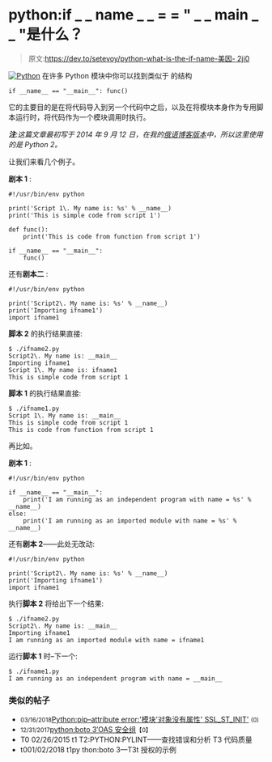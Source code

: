 # python:if _ _ name _ _ = = " _ _ main _ _ "是什么？

> 原文:[https://dev.to/setevoy/python-what-is-the-if-name-美因- 2ji0](https://dev.to/setevoy/python-what-is-the-if-name--main--2ji0)

[![Python](../Images/5954812d3a7e0500b481ec51e096cad7.png)](https://res.cloudinary.com/practicaldev/image/fetch/s--I_D9g-RS--/c_limit%2Cf_auto%2Cfl_progressive%2Cq_auto%2Cw_880/http://rtfm.co.ua/wp-content/uploads/2013/02/python_logo.jpg) 在许多 Python 模块中你可以找到类似于
的结构

```
if __name__ == "__main__": func() 
```

它的主要目的是在将代码导入到另一个代码中之后，以及在将模块本身作为专用脚本运行时，将代码作为一个模块调用时执行。

***注**:这篇文章最初写于 2014 年 9 月 12 日，在我的[俄语博客版本](https://rtfm.co.ua/python-zachem-nuzhen-if-__name__-__main__/)中，所以这里使用的是 Python 2。*

让我们来看几个例子。

**剧本 1** :

```
#!/usr/bin/env python

print('Script 1\. My name is: %s' % __name__)
print('This is simple code from script 1')

def func():
    print('This is code from function from script 1')

if __name__ == "__main__":
    func() 
```

还有**剧本二** :

```
#!/usr/bin/env python

print('Script2\. My name is: %s' % __name__)
print('Importing ifname1')
import ifname1 
```

**脚本 2** 的执行结果直接:

```
$ ./ifname2.py
Script2\. My name is: __main__
Importing ifname1
Script 1\. My name is: ifname1
This is simple code from script 1 
```

**脚本 1** 的执行结果直接:

```
$ ./ifname1.py
Script 1\. My name is: __main__
This is simple code from script 1
This is code from function from script 1 
```

再比如。

**剧本 1** :

```
#!/usr/bin/env python

if __name__ == "__main__":
    print('I am running as an independent program with name = %s' % __name__)
else:
    print('I am running as an imported module with name = %s' % __name__) 
```

还有**剧本 2**——此处无改动:

```
#!/usr/bin/env python

print('Script2\. My name is: %s' % __name__)
print('Importing ifname1')
import ifname1 
```

执行**脚本 2** 将给出下一个结果:

```
$ ./ifname2.py
Script2\. My name is: __main__
Importing ifname1
I am running as an imported module with name = ifname1 
```

运行**脚本 1** 时–下一个:

```
$ ./ifname1.py
I am running as an independent program with name = __main__ 
```

### [](#similar-posts)类似的帖子

*   <small>03/16/2018</small>[Python:pip–attribute error:'模块'对象没有属性' SSL_ST_INIT'](https://rtfm.co.ua/python-pip-attributeerror-module-object-has-no-attribute-ssl_st_init/) <small>(0)</small>
*   <small>12/31/2017</small>[python:boto 3′OAS 安全组](https://rtfm.co.ua/python-boto3-i-skript-obnovleniya-aws-security-group/)<small>【0】</small>
*   T0 02/26/2015 t1 T2:PYTHON:PYLINT——查找错误和分析 T3 代码质量
*   t001/02/2018 t1py thon:boto 3—T3t 授权的示例